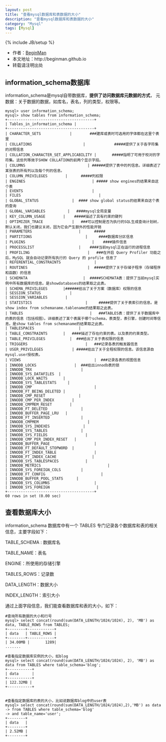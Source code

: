 ```yaml
---
layout: post
title: "查看mysql数据库和表数据的大小"
description: "查看mysql数据库和表数据的大小"
category: "Mysql"
tags: [Mysql]
---
```

{% include JB/setup %}
<ul>
    <li>作者：<a href="http://weibo.com/beginman" target="blank">BeginMan</a></li>
    <li>本文地址：http://beginman.github.io</li>
    <li>转载请注明出处</li>
</ul>
<h2>information_schema数据库</h2>

<p>information_schema是mysql自带数据库，<strong>提供了访问数据库元数据的方式</strong>， 元数据：关于数据的数据，如库名，表名，列的类型，权限等。</p>

<!--more-->

<pre><code>mysql&gt; user information_schema;
mysql&gt; show tables from information_schema;
+---------------------------------------+
| Tables_in_information_schema |
+---------------------------------------+
| CHARACTER_SETS             |        ###建库或表时可选用的字体都在这里个表里
| COLLATIONS                       |             #####提供了关于各字符集的对照信息
| COLLATION_CHARACTER_SET_APPLICABILITY |       #####指明了可用于校对的字符集。这些列等效于SHOW COLLATION的前两个显示字段。
| COLUMNS                            | ######提供了表中的列信息。详细表述了某张表的所有列以及每个列的信息。
| COLUMN_PRIVILEGES        |      #####列权限
| ENGINES                              | ##### show engines的结果来自这个表
| EVENTS                               | 
| FILES                                   |
| GLOBAL_STATUS               |  #### show global status的结果来自这个表的查询
| GLOBAL_VARIABLES          |   ####mysql全局变量
| KEY_COLUMN_USAGE        |    #####描述了具有约束的键列
| OPTIMIZER_TRACE             |   ###可以控制是否为执行的SQL生成查询计划树，默认关闭，我们也建议关闭，因为它会产生额外的性能开销
| PARAMETERS                     |      #####
| PARTITIONS                        |     ####数据库分区信息
| PLUGINS                              |    ####插件信息
| PROCESSLIST                    |    ####当前mysql正在运行的进程信息
| PROFILING                          |   ###在开启 Query Profiler 功能之后，MySQL 就会自动记录所有执行的 Query 的 profile 信息了
| REFERENTIAL_CONSTRAINTS               |
| ROUTINES                           |  #####提供了关于存储子程序（存储程序和函数）的信息
| SCHEMATA                         |  #####SCHEMATA表：提供了当前mysql实例中所有数据库的信息。是showdatabases的结果取之此表。
| SCHEMA_PRIVILEGES       |######给出了关于方案（数据库）权限的信息
| SESSION_STATUS             |
| SESSION_VARIABLES        |
| STATISTICS                        |     #####提供了关于表索引的信息。是show index from schemaname.tablename的结果取之此表。
| TABLES                              |   ###TABLES表：提供了关于数据库中的表的信息（包括视图）。详细表述了某个表属于哪个schema，表类型，表引擎，创建时间等信息。是show tables from schemaname的结果取之此表。
| TABLESPACES                    |
| TABLE_CONSTRAINTS       |   ####描述了存在约束的表。以及表的约束类型。
| TABLE_PRIVILEGES           |  ###给出了关于表权限的信息
| TRIGGERS                          |   ###记录各表的触发器信息
| USER_PRIVILEGES             | #####给出了关于全程权限的信息。该信息源自mysql.user授权表。
| VIEWS                                 |  ###记录各表的视图信息
| INNODB_LOCKS                 |  ###给出innodb表的锁
| INNODB_TRX                      |
| INNODB_SYS_DATAFILES  |
| INNODB_LOCK_WAITS       |
| INNODB_SYS_TABLESTATS     |
| INNODB_CMP                            |
| INNODB_FT_BEING_DELETED |
| INNODB_CMP_RESET               |
| INNODB_CMP_PER_INDEX        |
| INNODB_CMPMEM_RESET        |
| INNODB_FT_DELETED               |
| INNODB_BUFFER_PAGE_LRU   |
| INNODB_FT_INSERTED              |
| INNODB_CMPMEM                      |
| INNODB_SYS_INDEXES               |
| INNODB_SYS_TABLES               |
| INNODB_SYS_FIELDS                 |
| INNODB_CMP_PER_INDEX_RESET   |
| INNODB_BUFFER_PAGE                    |
| INNODB_FT_DEFAULT_STOPWORD  |
| INNODB_FT_INDEX_TABLE                 |
| INNODB_FT_INDEX_CACHE                |
| INNODB_SYS_TABLESPACES            |
| INNODB_METRICS                              |
| INNODB_SYS_FOREIGN_COLS         |
| INNODB_FT_CONFIG                         |
| INNODB_BUFFER_POOL_STATS      |
| INNODB_SYS_COLUMNS                    |
| INNODB_SYS_FOREIGN                     |
+---------------------------------------+
60 rows in set (0.00 sec)
</code></pre>

<h2>查看数据库大小</h2>

<p>information_schema 数据库中有一个 TABLES 专门记录各个数据库和表的相关信息，主要字段如下：</p>

<p>TABLE_SCHEMA : 数据库名</p>

<p>TABLE_NAME：表名</p>

<p>ENGINE：所使用的存储引擎</p>

<p>TABLES_ROWS：记录数</p>

<p>DATA_LENGTH：数据大小</p>

<p>INDEX_LENGTH：索引大小</p>

<p>通过上面字段信息，我们能查看数据库和表的大小，如下：</p>

<pre><code>#查询所有数据的大小和行号
mysql&gt; select concat(round(sum(DATA_LENGTH/1024/1024), 2), 'MB') as data, TABLE_ROWS from TABLES;
+--------+------------+
| data   | TABLE_ROWS |
+--------+------------+
| 34.00MB |       1289|
.......

#查看指定数据库实例的大小，如blog
mysql&gt; select concat(round(sum(DATA_LENGTH/1024/1024), 2), 'MB') as data from TABLES where table_schema='blog';
+-----------+
| data      |
+-----------+
| 122.32MB |
+-----------+


#查看指定数据库的表的大小，比如说数据库blog中的user表 
mysql&gt; select concat(round(sum(DATA_LENGTH/1024/1024),2),'MB') as data
-&gt; from TABLES where table_schema='blog'
-&gt; and table_name='user';
+--------+
| data   |
+--------+
| 2.52MB |
+--------+
</code></pre>

